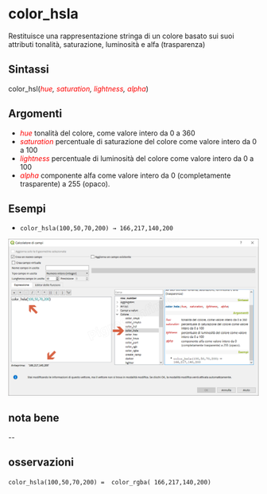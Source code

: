 # color_hsla

Restituisce una rappresentazione stringa di un colore basato sui suoi attributi tonalità, saturazione, luminosità e alfa (trasparenza)

## Sintassi

color_hsl(_<span style="color:red;">hue</span>, <span style="color:red;">saturation</span>, <span style="color:red;">lightness</span>, <span style="color:red;">alpha</span>_)

## Argomenti

* _<span style="color:red;">hue</span>_ tonalità del colore, come valore intero da 0 a 360
* _<span style="color:red;">saturation</span>_ percentuale di saturazione del colore come valore intero da 0 a 100
* _<span style="color:red;">lightness</span>_ percentuale di luminosità del colore come valore intero da 0 a 100
* _<span style="color:red;">alpha</span>_ componente alfa come valore intero da 0 (completamente trasparente) a 255 (opaco).

## Esempi

* `color_hsla(100,50,70,200) → 166,217,140,200`

![](/img/colore/color_hsla/color_hsla1.png)

## nota bene

--

## osservazioni

`color_hsla(100,50,70,200) =  color_rgba( 166,217,140,200)`
